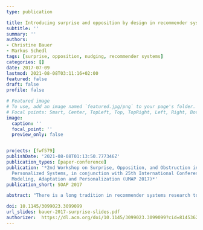 ```yaml
---
type: publication

title: Introducing surprise and opposition by design in recommender systems
subtitle: ''
summary: ''
authors:
- Christine Bauer
- Markus Schedl
tags: [surprise, opposition, nudging, recommender systems]
categories: []
date: 2017-07-09
lastmod: 2021-08-08T03:11:16+02:00
featured: false
draft: false
profile: false

# Featured image
# To use, add an image named `featured.jpg/png` to your page's folder.
# Focal points: Smart, Center, TopLeft, Top, TopRight, Left, Right, BottomLeft, Bottom, BottomRight.
image:
  caption: ''
  focal_point: ''
  preview_only: false


projects: [fwf579]
publishDate: '2021-08-08T01:13:50.777346Z'
publication_types: [paper-conference]
publication: '*2nd Workshop on Surprise, Opposition, and Obstruction in Adaptive and
  Personalized Systems, in conjunction with 25th International Conference on User
  Modeling, Adaptation and Personalization (UMAP 2017)*'
publication_short: SOAP 2017

abstract: "There is a long tradition in recommender systems research to evaluate systems using quantitative performance measures on fixed datasets. As a reaction to this narrow accuracy-based focus in research, novel qualities beyond pure accuracy are emphasized in recent research; among them are surprise and opposition. This position paper considers that the perception of surprise and/or opposition may be purposely prepared when several recommendations are provided (e.g., in terms of a music playlist) or the user is given the choice between several options. Altering users' perception and triggering according behavior is well rooted in research on priming from psychology and nudge theory from the field of economic behavior. In this position paper, we propose how priming and nudging may be integrated into the design and evaluation of recommender systems to arouse surprise and opposition."

doi: 10.1145/3099023.3099099
url_slides: bauer-2017-surprise-slides.pdf
authorizer:  https://dl.acm.org/doi/10.1145/3099023.3099099?cid=81453628934
---
```

